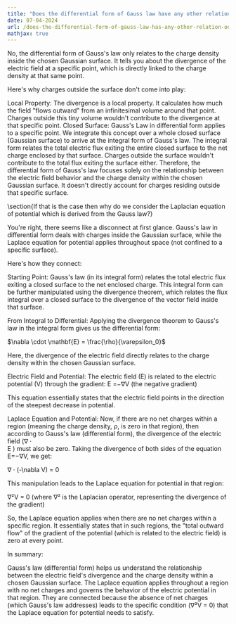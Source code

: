```yaml
---
title: "Does the differential form of Gauss law have any other relation on charge which is outside the Gaussian surface?"
date: 07-04-2024
url: /does-the-differential-form-of-gauss-law-has-any-other-relation-on-charge-which-is-outside-the-gaussian-surface/
mathjax: true
---
```

No, the differential form of Gauss's law only relates to the charge density inside the chosen Gaussian surface. It tells you about the divergence of the electric field at a specific point, which is directly linked to the charge density at that same point.

Here's why charges outside the surface don't come into play:

Local Property: The divergence is a local property. It calculates how much the field "flows outward" from an infinitesimal volume around that point. Charges outside this tiny volume wouldn't contribute to the divergence at that specific point.
Closed Surface: Gauss's Law in differential form applies to a specific point. We integrate this concept over a whole closed surface (Gaussian surface) to arrive at the integral form of Gauss's law. The integral form relates the total electric flux exiting the entire closed surface to the net charge enclosed by that surface. Charges outside the surface wouldn't contribute to the total flux exiting the surface either.
Therefore, the differential form of Gauss's law focuses solely on the relationship between the electric field behavior and the charge density within the chosen Gaussian surface. It doesn't directly account for charges residing outside that specific surface.

\section{If that is the case then why do we consider the Laplacian equation of potential which is derived from the Gauss law?}

You're right, there seems like a disconnect at first glance. Gauss's law in differential form deals with charges inside the Gaussian surface, while the Laplace equation for potential applies throughout space (not confined to a specific surface).

Here's how they connect:

Starting Point: Gauss's law (in its integral form) relates the total electric flux exiting a closed surface to the net enclosed charge. This integral form can be further manipulated using the divergence theorem, which relates the flux integral over a closed surface to the divergence of the vector field inside that surface.

From Integral to Differential:  Applying the divergence theorem to Gauss's law in the integral form gives us the differential form:

$\nabla \cdot \mathbf{E} = \frac{\rho}{\varepsilon_0}$

Here, the divergence of the electric field directly relates to the charge density within the chosen Gaussian surface.

Electric Field and Potential: The electric field (E) is related to the electric potential (V) through the gradient:
E =−∇V (the negative gradient)

This equation essentially states that the electric field points in the direction of the steepest decrease in potential.

Laplace Equation and Potential: Now, if there are no net charges within a region (meaning the charge density, ρ, is zero in that region), then according to Gauss's law (differential form), the divergence of the electric field (∇ ·  
E ) must also be zero.
Taking the divergence of both sides of the equation  
E=−∇V, we get:

∇ · (-\nabla V) = 0

This manipulation leads to the Laplace equation for potential in that region:

∇²V = 0 (where ∇² is the Laplacian operator, representing the divergence of the gradient)

So, the Laplace equation applies when there are no net charges within a specific region. It essentially states that in such regions, the "total outward flow" of the gradient of the potential (which is related to the electric field) is zero at every point.

In summary:

Gauss's law (differential form) helps us understand the relationship between the electric field's divergence and the charge density within a chosen Gaussian surface.
The Laplace equation applies throughout a region with no net charges and governs the behavior of the electric potential in that region.
They are connected because the absence of net charges (which Gauss's law addresses) leads to the specific condition (∇²V = 0) that the Laplace equation for potential needs to satisfy.
